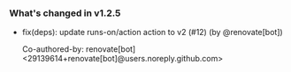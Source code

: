 ### What's changed in v1.2.5

* fix(deps): update runs-on/action action to v2 (#12) (by @renovate[bot])

  Co-authored-by: renovate[bot] <29139614+renovate[bot]@users.noreply.github.com>
